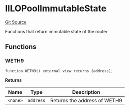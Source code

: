 # IILOPoolImmutableState
[Git Source](https://github.com/KYRDTeam/ilo-contracts/blob/da7613c22bad547ebd26a45d76010fc3957237e9/src/interfaces/IILOPoolImmutableState.sol)

Functions that return immutable state of the router


## Functions
### WETH9


```solidity
function WETH9() external view returns (address);
```
**Returns**

|Name|Type|Description|
|----|----|-----------|
|`<none>`|`address`|Returns the address of WETH9|


